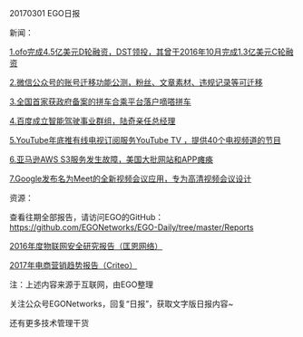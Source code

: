 20170301 EGO日报

新闻：

[1.ofo完成4.5亿美元D轮融资，DST领投，其曾于2016年10月完成1.3亿美元C轮融资](http://36kr.com/p/5065383.html)

[2.微信公众号的账号迁移功能公测，粉丝、文章素材、违规记录等可迁移](http://36kr.com/p/5065378.html)

[3.全国首家获政府备案的拼车合乘平台落户嘀嗒拼车](http://www.techweb.com.cn/internet/2017-03-01/2493225.shtml)

[4.百度成立智能驾驶事业群组，陆奇亲任总经理](http://36kr.com/p/5065395.html)

[5.YouTube年底推有线电视订阅服务YouTube TV ，提供40个电视频道的节目](http://tech.qq.com/a/20170301/037117.htm)

[6.亚马逊AWS S3服务发生故障，美国大批网站和APP瘫痪](http://tech.qq.com/a/20170301/015962.htm)

[7.Google发布名为Meet的全新视频会议应用，专为高清视频会议设计](http://www.cnbeta.com/articles/soft/588601.htm)

资源：

查看往期全部报告，请访问EGO的GitHub：https://github.com/EGONetworks/EGO-Daily/tree/master/Reports

[2016年度物联网安全研究报告（匡恩网络）](http://t.cn/RifIEdv)

[2017年电商营销趋势报告（Criteo）](http://t.cn/Ri5Nolo)

注：上述内容来源于互联网，由EGO整理

关注公众号EGONetworks，回复“日报”，获取文字版日报内容~

还有更多技术管理干货

